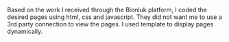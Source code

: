 Based on the work I received through the Bionluk platform, I coded the desired pages using html, css and javascript. They did not want me to use a 3rd party connection to view the pages. I used template to display pages dynamically.
